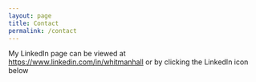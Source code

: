 ```yaml
---
layout: page
title: Contact
permalink: /contact
---
```

My LinkedIn page can be viewed at <a href="https://www.linkedin.com/in/whitmanhall/" target="_blank">https://www.linkedin.com/in/whitmanhall</a> or by clicking the LinkedIn icon below
